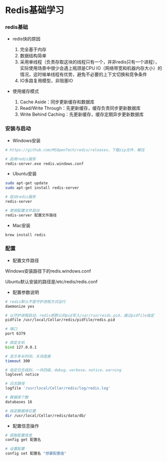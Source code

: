 # Redis基础学习 

### redis基础



* redis快的原因

	1. 完全基于内存
	2. 数据结构简单
	3. 采用单线程（负责存取这块的线程只有一个，并非redis只有一个进程），实际使用场景中很少会遇上瓶颈是CPU IO（网络带宽和机器内存大小）的情况，这时候单线程有优势，避免不必要的上下文切换和竞争条件
	4. IO多路复用模型，非阻塞IO



* 使用缓存模式

	1. Cache Aside：同步更新缓存和数据库
	2. Read/Write Through：先更新缓存，缓存负责同步更新数据库
	3. Write Behind Caching：先更新缓存，缓存定期异步更新数据库




### 安装与启动

* Windows安装

```sh
# https://github.com/MSOpenTech/redis/releases，下载zip文件，解压

# 启用redis服务
redis-server.exe redis.windows.conf
```

* Ubuntu安装

```sh
sudo apt-get update
sudo apt-get install redis-server

# 启动redis服务
redis-server

# 使用配置文件启动
redis-server 配置文件路径
```

* Mac安装

```sh
brew install redis
```


### 配置

* 配置文件路径

Windows安装路径下的redis.windows.conf

Ubuntu默认安装的路径是/etc/redis/redis.conf


* 配置参数说明

```sh
# redis默认不是守护进程方式运行
daemonize yes

# 以守护进程启动，redis把默认的pid写入/var/run/reids.pid，通过pidfile指定
pidfile /usr/local/Cellar/redis/pidfile/redis.pid

# 端口
port 6379

# 绑定主机
bind 127.0.0.1

# 显示多长时间，关闭连接
timeout 300

# 指定日志级别，一共四级，debug，verbose，notice，warning
loglevel notice

# 日志路径
logfile '/usr/local/Cellar/redis/log/redis.log'

# 数据库个数
databases 16

# 指定数据库位置
dir /usr/local/Cellar/redis/data/db/
```

* 配置信息操作

```sh
# 获取配置信息
config get 配置名

# 设置配置
config set 配置名 "想要配置值"
```

